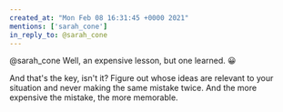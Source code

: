 ```yaml
---
created_at: "Mon Feb 08 16:31:45 +0000 2021"
mentions: ['sarah_cone']
in_reply_to: @sarah_cone
---
```


@sarah_cone Well, an expensive lesson, but one learned. 😀

And that's the key, isn't it? Figure out whose ideas are relevant to your situation and never making the same mistake twice. And the more expensive the mistake, the more memorable.